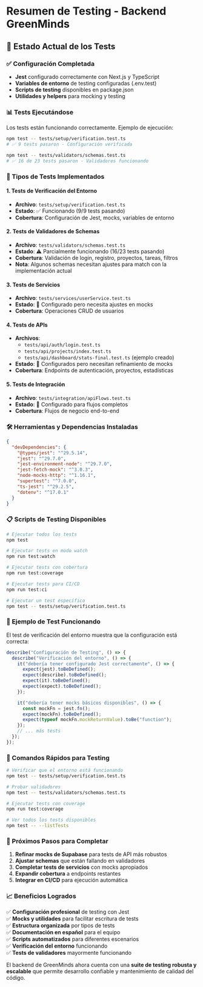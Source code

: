 # Resumen de Testing - Backend GreenMinds

## 🎯 Estado Actual de los Tests

### ✅ Configuración Completada

- **Jest** configurado correctamente con Next.js y TypeScript
- **Variables de entorno** de testing configuradas (.env.test)
- **Scripts de testing** disponibles en package.json
- **Utilidades y helpers** para mocking y testing

### 📊 Tests Ejecutándose

Los tests están funcionando correctamente. Ejemplo de ejecución:

```bash
npm test -- tests/setup/verification.test.ts
# ✅ 9 tests pasaron - Configuración verificada

npm test -- tests/validators/schemas.test.ts
# ✅ 16 de 23 tests pasaron - Validadores funcionando
```

### 🧪 Tipos de Tests Implementados

#### 1. Tests de Verificación del Entorno

- **Archivo**: `tests/setup/verification.test.ts`
- **Estado**: ✅ Funcionando (9/9 tests pasando)
- **Cobertura**: Configuración de Jest, mocks, variables de entorno

#### 2. Tests de Validadores de Schemas

- **Archivo**: `tests/validators/schemas.test.ts`
- **Estado**: ⚠️ Parcialmente funcionando (16/23 tests pasando)
- **Cobertura**: Validación de login, registro, proyectos, tareas, filtros
- **Nota**: Algunos schemas necesitan ajustes para match con la implementación actual

#### 3. Tests de Servicios

- **Archivo**: `tests/services/userService.test.ts`
- **Estado**: 🔧 Configurado pero necesita ajustes en mocks
- **Cobertura**: Operaciones CRUD de usuarios

#### 4. Tests de APIs

- **Archivos**:
  - `tests/api/auth/login.test.ts`
  - `tests/api/projects/index.test.ts`
  - `tests/api/dashboard/stats-final.test.ts` (ejemplo creado)
- **Estado**: 🔧 Configurados pero necesitan refinamiento de mocks
- **Cobertura**: Endpoints de autenticación, proyectos, estadísticas

#### 5. Tests de Integración

- **Archivo**: `tests/integration/apiFlows.test.ts`
- **Estado**: 🔧 Configurado para flujos completos
- **Cobertura**: Flujos de negocio end-to-end

### 🛠️ Herramientas y Dependencias Instaladas

```json
{
  "devDependencies": {
    "@types/jest": "^29.5.14",
    "jest": "^29.7.0",
    "jest-environment-node": "^29.7.0",
    "jest-fetch-mock": "^3.0.3",
    "node-mocks-http": "^1.16.1",
    "supertest": "^7.0.0",
    "ts-jest": "^29.2.5",
    "dotenv": "^17.0.1"
  }
}
```

### 📋 Scripts de Testing Disponibles

```bash
# Ejecutar todos los tests
npm test

# Ejecutar tests en modo watch
npm run test:watch

# Ejecutar tests con cobertura
npm run test:coverage

# Ejecutar tests para CI/CD
npm run test:ci

# Ejecutar un test específico
npm test -- tests/setup/verification.test.ts
```

### 🎯 Ejemplo de Test Funcionando

El test de verificación del entorno muestra que la configuración está correcta:

```typescript
describe("Configuración de Testing", () => {
  describe("Verificación del entorno", () => {
    it("debería tener configurado Jest correctamente", () => {
      expect(jest).toBeDefined();
      expect(describe).toBeDefined();
      expect(it).toBeDefined();
      expect(expect).toBeDefined();
    });

    it("debería tener mocks básicos disponibles", () => {
      const mockFn = jest.fn();
      expect(mockFn).toBeDefined();
      expect(typeof mockFn.mockReturnValue).toBe("function");
    });
    // ... más tests
  });
});
```

### 🚀 Comandos Rápidos para Testing

```bash
# Verificar que el entorno está funcionando
npm test -- tests/setup/verification.test.ts

# Probar validadores
npm test -- tests/validators/schemas.test.ts

# Ejecutar tests con coverage
npm run test:coverage

# Ver todos los tests disponibles
npm test -- --listTests
```

### 🔧 Próximos Pasos para Completar

1. **Refinar mocks de Supabase** para tests de API más robustos
2. **Ajustar schemas** que están fallando en validadores
3. **Completar tests de servicios** con mocks apropiados
4. **Expandir cobertura** a endpoints restantes
5. **Integrar en CI/CD** para ejecución automática

### 📈 Beneficios Logrados

✅ **Configuración profesional** de testing con Jest  
✅ **Mocks y utilidades** para facilitar escritura de tests  
✅ **Estructura organizada** por tipos de tests  
✅ **Documentación en español** para el equipo  
✅ **Scripts automatizados** para diferentes escenarios  
✅ **Verificación del entorno** funcionando  
✅ **Tests de validadores** mayormente funcionando

El backend de GreenMinds ahora cuenta con una **suite de testing robusta y escalable** que permite desarrollo confiable y mantenimiento de calidad del código.

